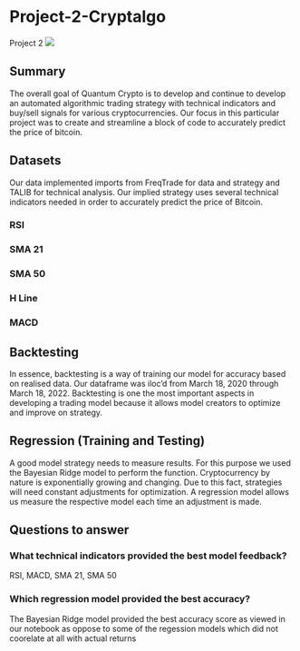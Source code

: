 # Project-2-Cryptalgo
Project 2
![](https://www.bitcoinmarketjournal.com/wp-content/uploads/2019/10/algorithmic-trading-strategies.jpg)


## Summary

The overall goal of Quantum Crypto is to develop and continue to develop an automated algorithmic trading strategy with technical indicators and buy/sell signals for various cryptocurrencies. Our focus in this particular project was to create and streamline a block of code to accurately predict the price of bitcoin.

## Datasets

Our data implemented imports from FreqTrade for data and strategy and TALIB for technical analysis.
Our implied strategy uses several technical indicators needed in order to accurately predict the price of Bitcoin.
 ### RSI
 ### SMA 21
 ### SMA 50
 ### H Line
 ### MACD
  
## Backtesting
In essence, backtesting is a way of training our model for accuracy based on realised data. Our dataframe was iloc’d from March 18, 2020 through March 18, 2022. Backtesting is one the most important aspects in developing a trading model because it allows model creators to optimize and improve on strategy.

## Regression (Training and Testing)

A good model strategy needs to measure results. For this purpose we used the Bayesian Ridge model to perform the function. Cryptocurrency by nature is exponentially growing and changing. Due to this fact, strategies will need constant adjustments for optimization. A regression model allows us measure the respective model each time an adjustment is made.

## Questions to answer

### What technical indicators provided the best model feedback?
RSI, MACD, SMA 21, SMA 50

### Which regression model provided the best accuracy?
The Bayesian Ridge model provided the best accuracy score as viewed in our notebook as oppose to some of the regession models which did not coorelate at all with actual returns
